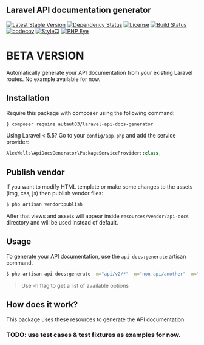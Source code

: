 ## Laravel API documentation generator

[![Latest Stable Version](https://poser.pugx.org/autaut03/laravel-api-docs-generator/version)](https://packagist.org/packages/autaut03/laravel-api-docs-generator)
[![Dependency Status](https://www.versioneye.com/user/projects/5a47db5f0fb24f005043f898/badge.svg?style=flat-square)](https://www.versioneye.com/user/projects/5a47db5f0fb24f005043f898)
[![License](https://poser.pugx.org/autaut03/laravel-api-docs-generator/license)](https://packagist.org/packages/autaut03/laravel-api-docs-generator)
[![Build Status](https://travis-ci.org/autaut03/laravel-api-docs-generator.svg?branch=master)](https://travis-ci.org/autaut03/laravel-api-docs-generator)
[![codecov](https://codecov.io/gh/autaut03/laravel-api-docs-generator/branch/master/graph/badge.svg)](https://codecov.io/gh/autaut03/laravel-api-docs-generator)
[![StyleCI](https://styleci.io/repos/115812998/shield)](https://styleci.io/repos/115812998)
[![PHP Eye](http://php-eye.com/badge/autaut03/laravel-api-docs-generator/tested.svg?style=flat-square)](https://php-eye.com/package/autaut03/laravel-api-docs-generator)

# BETA VERSION

Automatically generate your API documentation from your existing Laravel routes. No example available for now.

## Installation

Require this package with composer using the following command:

```sh
$ composer require autaut03/laravel-api-docs-generator
```
Using Laravel < 5.5? Go to your `config/app.php` and add the service provider:

```php
AlexWells\ApiDocsGenerator\PackageServiceProvider::class,
```

## Publish vendor

If you want to modify HTML template or make some changes to the assets (img, css, js) then publish vendor files:

```sh
$ php artisan vendor:publish
```

After that views and assets will appear inside `resources/vendor/api-docs` directory and will be used instead of default.

## Usage

To generate your API documentation, use the `api-docs:generate` artisan command.

```sh
$ php artisan api-docs:generate -m="api/v2/*" -m="non-api/another" -m="manual/{p}"
```

> Use -h flag to get a list of available options

## How does it work?

This package uses these resources to generate the API documentation:

### TODO: use test cases & test fixtures as examples for now.